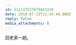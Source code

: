 ```yaml
---
id: 111137527879441410
date: 2019-07-13T21:54:44.000Z
reply: false
media_attachments: 0
---
```


回老家一趟。

